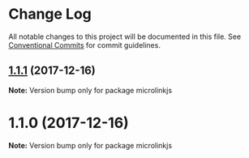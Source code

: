# Change Log

All notable changes to this project will be documented in this file.
See [Conventional Commits](https://conventionalcommits.org) for commit guidelines.

<a name="1.1.1"></a>
## [1.1.1](https://github.com/microlinkhq/react-microlink/compare/v1.1.0...v1.1.1) (2017-12-16)




**Note:** Version bump only for package microlinkjs

<a name="1.1.0"></a>
# 1.1.0 (2017-12-16)




**Note:** Version bump only for package microlinkjs
